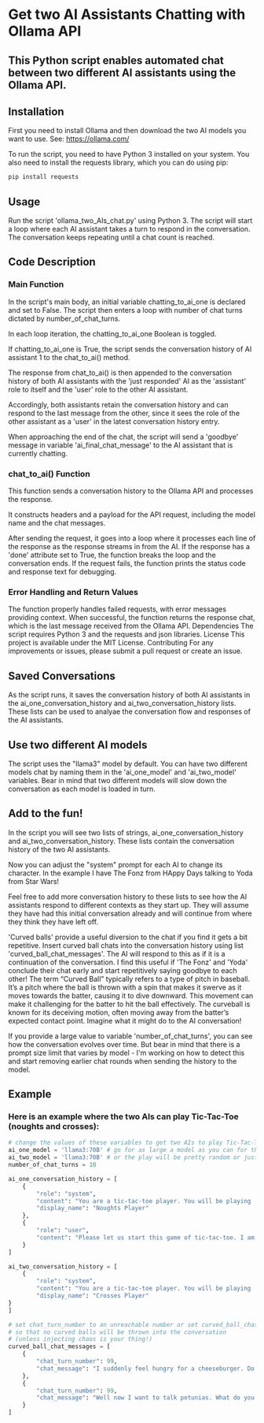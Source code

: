 # Get two AI Assistants Chatting with Ollama API 

## This Python script enables automated chat between two different AI assistants using the Ollama API. 

## Installation
First you need to install Ollama and then download the two AI models you want to use. See: https://ollama.com/

To run the script, you need to have Python 3 installed on your system. You also need to install the requests library, which you can do using pip:

```bash
pip install requests
```

## Usage
Run the script 'ollama_two_AIs_chat.py' using Python 3. The script will start a loop where each AI assistant takes a turn to respond in the conversation. The conversation keeps repeating until a chat count is reached.

## Code Description
### Main Function
In the script's main body, an initial variable chatting_to_ai_one is declared and set to False.
The script then enters a loop with number of chat turns dictated by number_of_chat_turns.

In each loop iteration, the chatting_to_ai_one Boolean is toggled.

If chatting_to_ai_one is True, the script sends the conversation history of AI assistant 1 to the chat_to_ai() method. 

The response from chat_to_ai() is then appended to the conversation history of both AI assistants
with the 'just responded' AI as the 'assistant' role to itself and the 'user' role to the other AI assistant.

Accordingly, both assistants retain the conversation history and can respond to the last message from the other, since it
sees the role of the other assistant as a 'user' in the latest conversation history entry.

When approaching the end of the chat, the script will send a 'goodbye' message in variable 'ai_final_chat_message' to the AI assistant that is currently chatting.

### chat_to_ai() Function
This function sends a conversation history to the Ollama API and processes the response.

It constructs headers and a payload for the API request, including the model name and the chat messages.

After sending the request, it goes into a loop where it processes each line of the response as the response streams in from the AI. If the response has a 'done' attribute set to True, the function breaks the loop and the conversation ends.
If the request fails, the function prints the status code and response text for debugging.

### Error Handling and Return Values
The function properly handles failed requests, with error messages providing context. When successful, the function returns the response chat, which is the last message received from the Ollama API.
Dependencies
The script requires Python 3 and the requests and json libraries.
License
This project is available under the MIT License.
Contributing
For any improvements or issues, please submit a pull request or create an issue.

## Saved Conversations
As the script runs, it saves the conversation history of both AI assistants in the ai_one_conversation_history and ai_two_conversation_history lists. These lists can be used to analyae the conversation 
flow and responses of the AI assistants.

## Use two different AI models
The script uses the "llama3" model by default. You can have two different models chat by naming them in the 'ai_one_model' and 'ai_two_model' variables.
Bear in mind that two different models will slow down the conversation as each model is loaded in turn.

## Add to the fun!
In the script you will see two lists of strings, ai_one_conversation_history and ai_two_conversation_history. 
These lists contain the conversation history of the two AI assistants. 

Now you can adjust the "system" prompt for each AI to change its character. In the example I have The Fonz from HAppy Days talking to Yoda from Star Wars! 

Feel free to add more conversation history to these lists to see how the AI assistants respond to different contexts as they start up.
They will assume they have had this initial conversation already and will continue from where they think they have left off.

'Curved balls'  provide a useful diversion to the chat if you find it gets a bit repetitive. Insert curved ball chats into the conversation history 
using list 'curved_ball_chat_messages'. The AI will respond to this as if it is a continuation of the conversation.
I find this useful if 'The Fonz' and 'Yoda' conclude their chat early and start repetitively saying goodbye to each other!
The term “Curved Ball” typically refers to a type of pitch in baseball. It’s a pitch where the ball is thrown with a spin 
that makes it swerve as it moves towards the batter, causing it to dive downward. This movement can make it challenging 
for the batter to hit the ball effectively. The curveball is known for its deceiving motion, often moving away from the batter’s
expected contact point. Imagine what it might do to the AI conversation!


If you provide a large value to variable 'number_of_chat_turns', you can see how the conversation evolves over time. But bear in mind that there is a prompt size limit
that varies by model - I'm working on how to detect this and start removing earlier chat rounds when sending the history to the model.

## Example
### Here is an example where the two AIs can play Tic-Tac-Toe (noughts and crosses):
```python
# change the values of these variables to get two AIs to play Tic-Tac-Toe
ai_one_model = 'llama3:70B' # go for as large a model as you can for this game
ai_two_model = 'llama3:70B' # or the play will be pretty random or just rubbish! 
number_of_chat_turns = 10

ai_one_conversation_history = [
    {
        "role": "system",
        "content": "You are a tic-tac-toe player. You will be playing 'noughts' in this game.",
        "display_name": "Noughts Player"
    },
    {
        "role": "user",
        "content": "Please let us start this game of tic-tac-toe. I am ready to play.",
    }
]

ai_two_conversation_history = [
    {
        "role": "system",
        "content": "You are a tic-tac-toe player. You will be playing 'crosses' in this game.",
        "display_name": "Crosses Player"
}
]

# set chat_turn_number to an unreachable number or set curved_ball_chat_messages to an empty list []
# so that no curved balls will be thrown into the conversation
# (unless injecting chaos is your thing!)
curved_ball_chat_messages = [
    {
        "chat_turn_number": 99,
        "chat_message": "I suddenly feel hungry for a cheeseburger. Do you like cheeseburgers?"
    },
    {
        "chat_turn_number": 99,
        "chat_message": "Well now I want to talk petunias. What do you think about that?"
    }
]
```
